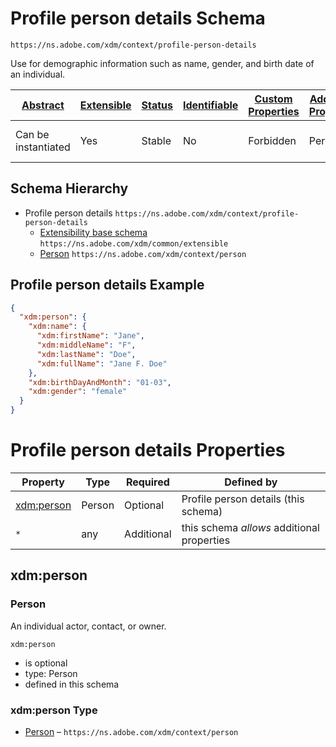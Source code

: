 
# Profile person details Schema

```
https://ns.adobe.com/xdm/context/profile-person-details
```

Use for demographic information such as name, gender, and birth date of an individual.

| [Abstract](../../../abstract.md) | [Extensible](../../../extensions.md) | [Status](../../../status.md) | [Identifiable](../../../id.md) | [Custom Properties](../../../extensions.md) | [Additional Properties](../../../extensions.md) | Defined In |
|----------------------------------|--------------------------------------|------------------------------|--------------------------------|---------------------------------------------|-------------------------------------------------|------------|
| Can be instantiated | Yes | Stable | No | Forbidden | Permitted | [mixins/profile/profile-person-details.schema.json](mixins/profile/profile-person-details.schema.json) |
## Schema Hierarchy

* Profile person details `https://ns.adobe.com/xdm/context/profile-person-details`
  * [Extensibility base schema](../../datatypes/extensible.schema.md) `https://ns.adobe.com/xdm/common/extensible`
  * [Person](../../datatypes/person.schema.md) `https://ns.adobe.com/xdm/context/person`


## Profile person details Example
```json
{
  "xdm:person": {
    "xdm:name": {
      "xdm:firstName": "Jane",
      "xdm:middleName": "F",
      "xdm:lastName": "Doe",
      "xdm:fullName": "Jane F. Doe"
    },
    "xdm:birthDayAndMonth": "01-03",
    "xdm:gender": "female"
  }
}
```

# Profile person details Properties

| Property | Type | Required | Defined by |
|----------|------|----------|------------|
| [xdm:person](#xdmperson) | Person | Optional | Profile person details (this schema) |
| `*` | any | Additional | this schema *allows* additional properties |

## xdm:person
### Person

An individual actor, contact, or owner.

`xdm:person`
* is optional
* type: Person
* defined in this schema

### xdm:person Type


* [Person](../../datatypes/person.schema.md) – `https://ns.adobe.com/xdm/context/person`




